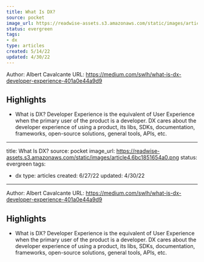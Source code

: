 ```yaml
---
title: What Is DX?
source: pocket
image_url: https://readwise-assets.s3.amazonaws.com/static/images/article4.6bc1851654a0.png
status: evergreen
tags: 
- dx 
type: articles
created: 5/14/22
updated: 4/30/22
---
```


Author: Albert Cavalcante
URL: https://medium.com/swlh/what-is-dx-developer-experience-401a0e44a9d9

## Highlights
- What is DX? Developer Experience is the equivalent of User Experience when the primary user of the product is a developer. DX cares about the developer experience of using a product, its libs, SDKs, documentation, frameworks, open-source solutions, general tools, APIs, etc.
---
title: What Is DX?
source: pocket
image_url: https://readwise-assets.s3.amazonaws.com/static/images/article4.6bc1851654a0.png
status: evergreen
tags: 
- dx 
type: articles
created: 6/27/22
updated: 4/30/22
---

Author: Albert Cavalcante
URL: https://medium.com/swlh/what-is-dx-developer-experience-401a0e44a9d9

## Highlights
- What is DX? Developer Experience is the equivalent of User Experience when the primary user of the product is a developer. DX cares about the developer experience of using a product, its libs, SDKs, documentation, frameworks, open-source solutions, general tools, APIs, etc.
